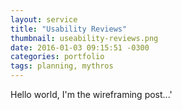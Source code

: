 ```yaml
---
layout: service
title: "Usability Reviews"
thumbnail: useability-reviews.png
date: 2016-01-03 09:15:51 -0300
categories: portfolio
tags: planning, mythros
---
```

Hello world, I'm the wireframing post...'